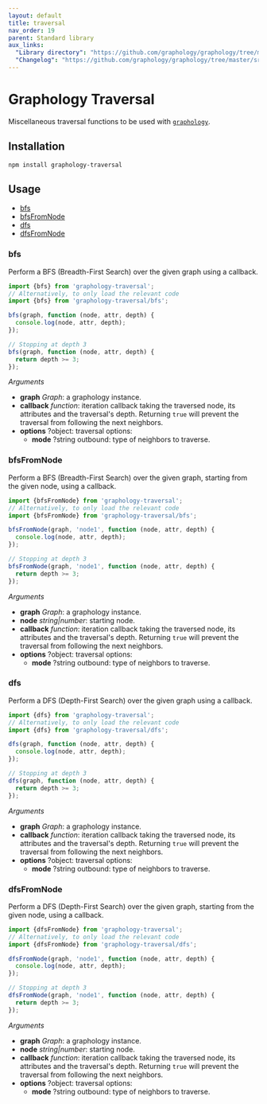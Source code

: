 ```yaml
---
layout: default
title: traversal
nav_order: 19
parent: Standard library
aux_links:
  "Library directory": "https://github.com/graphology/graphology/tree/master/src/traversal"
  "Changelog": "https://github.com/graphology/graphology/tree/master/src/traversal/CHANGELOG.md"
---
```


# Graphology Traversal

Miscellaneous traversal functions to be used with [`graphology`](..).

## Installation

```
npm install graphology-traversal
```

## Usage

- [bfs](#bfs)
- [bfsFromNode](#bfsfromnode)
- [dfs](#dfs)
- [dfsFromNode](#bfsfromnode)

### bfs

Perform a BFS (Breadth-First Search) over the given graph using a callback.

```js
import {bfs} from 'graphology-traversal';
// Alternatively, to only load the relevant code
import {bfs} from 'graphology-traversal/bfs';

bfs(graph, function (node, attr, depth) {
  console.log(node, attr, depth);
});

// Stopping at depth 3
bfs(graph, function (node, attr, depth) {
  return depth >= 3;
});
```

_Arguments_

- **graph** _Graph_: a graphology instance.
- **callback** _function_: iteration callback taking the traversed node, its attributes and the traversal's depth. Returning `true` will prevent the traversal from following the next neighbors.
- **options** <span class="code">?object</span>: traversal options:
  - **mode** <span class="code">?string</span> <span class="default">outbound</span>: type of neighbors to traverse.

### bfsFromNode

Perform a BFS (Breadth-First Search) over the given graph, starting from the given node, using a callback.

```js
import {bfsFromNode} from 'graphology-traversal';
// Alternatively, to only load the relevant code
import {bfsFromNode} from 'graphology-traversal/bfs';

bfsFromNode(graph, 'node1', function (node, attr, depth) {
  console.log(node, attr, depth);
});

// Stopping at depth 3
bfsFromNode(graph, 'node1', function (node, attr, depth) {
  return depth >= 3;
});
```

_Arguments_

- **graph** _Graph_: a graphology instance.
- **node** _string\|number_: starting node.
- **callback** _function_: iteration callback taking the traversed node, its attributes and the traversal's depth. Returning `true` will prevent the traversal from following the next neighbors.
- **options** <span class="code">?object</span>: traversal options:
  - **mode** <span class="code">?string</span> <span class="default">outbound</span>: type of neighbors to traverse.

### dfs

Perform a DFS (Depth-First Search) over the given graph using a callback.

```js
import {dfs} from 'graphology-traversal';
// Alternatively, to only load the relevant code
import {dfs} from 'graphology-traversal/dfs';

dfs(graph, function (node, attr, depth) {
  console.log(node, attr, depth);
});

// Stopping at depth 3
dfs(graph, function (node, attr, depth) {
  return depth >= 3;
});
```

_Arguments_

- **graph** _Graph_: a graphology instance.
- **callback** _function_: iteration callback taking the traversed node, its attributes and the traversal's depth. Returning `true` will prevent the traversal from following the next neighbors.
- **options** <span class="code">?object</span>: traversal options:
  - **mode** <span class="code">?string</span> <span class="default">outbound</span>: type of neighbors to traverse.

### dfsFromNode

Perform a DFS (Depth-First Search) over the given graph, starting from the given node, using a callback.

```js
import {dfsFromNode} from 'graphology-traversal';
// Alternatively, to only load the relevant code
import {dfsFromNode} from 'graphology-traversal/dfs';

dfsFromNode(graph, 'node1', function (node, attr, depth) {
  console.log(node, attr, depth);
});

// Stopping at depth 3
dfsFromNode(graph, 'node1', function (node, attr, depth) {
  return depth >= 3;
});
```

_Arguments_

- **graph** _Graph_: a graphology instance.
- **node** _string\|number_: starting node.
- **callback** _function_: iteration callback taking the traversed node, its attributes and the traversal's depth. Returning `true` will prevent the traversal from following the next neighbors.
- **options** <span class="code">?object</span>: traversal options:
  - **mode** <span class="code">?string</span> <span class="default">outbound</span>: type of neighbors to traverse.

